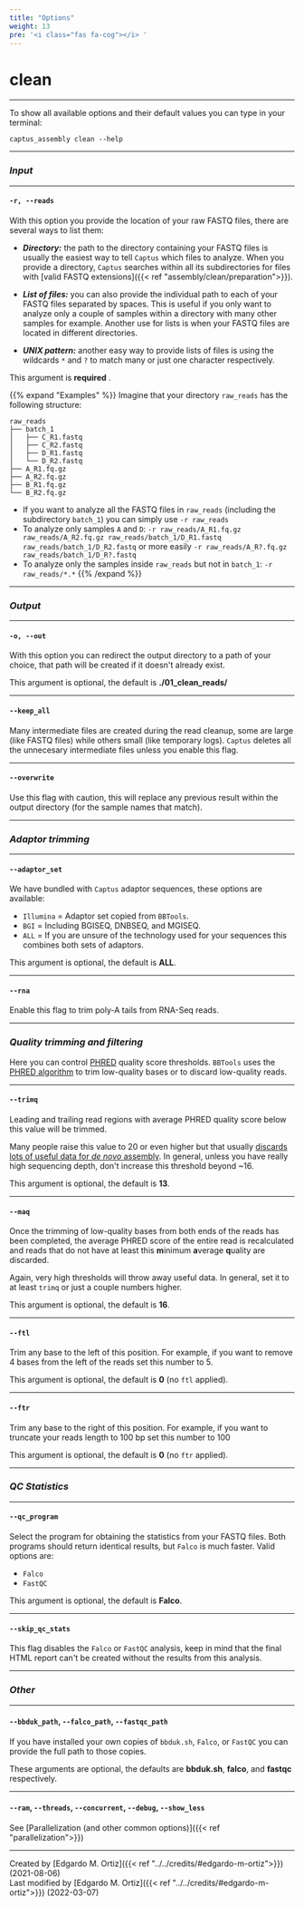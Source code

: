 ```yaml
---
title: "Options"
weight: 13
pre: '<i class="fas fa-cog"></i> '
---
```

# clean
___
To show all available options and their default values you can type in your terminal:
```console
captus_assembly clean --help
```

___
### *Input*
___
#### **`-r, --reads`**
With this option you provide the location of your raw FASTQ files, there are several ways to list them:

- _**Directory:**_ the path to the directory containing your FASTQ files is usually the easiest way to tell `Captus` which files to analyze. When you provide a directory, `Captus` searches within all its subdirectories for files with [valid FASTQ extensions]({{< ref "assembly/clean/preparation">}}).

- _**List of files:**_ you can also provide the individual path to each of your FASTQ files separated by spaces. This is useful if you only want to analyze only a couple of samples within a directory with many other samples for example. Another use for lists is when your FASTQ files are located in different directories.

- _**UNIX pattern:**_ another easy way to provide lists of files is using the wildcards `*` and `?` to match many or just one character respectively.

This argument is **required** <i class="fas fa-exclamation-triangle"></i>.

{{% expand "Examples" %}}
Imagine that your directory `raw_reads` has the following structure:
```console
raw_reads
├── batch_1
│   ├── C_R1.fastq
│   ├── C_R2.fastq
│   ├── D_R1.fastq
│   └── D_R2.fastq
├── A_R1.fq.gz
├── A_R2.fq.gz
├── B_R1.fq.gz
└── B_R2.fq.gz
```
- If you want to analyze all the FASTQ files in `raw_reads` (including the subdirectory `batch_1`) you can simply use `-r raw_reads`
- To analyze only samples `A` and `D`: `-r raw_reads/A_R1.fq.gz raw_reads/A_R2.fq.gz raw_reads/batch_1/D_R1.fastq raw_reads/batch_1/D_R2.fastq` or more easily `-r raw_reads/A_R?.fq.gz raw_reads/batch_1/D_R?.fastq`
- To analyze only the samples inside `raw_reads` but not in `batch_1`: `-r raw_reads/*.*`
{{% /expand %}}
___
### *Output*
___
#### **`-o, --out`**
With this option you can redirect the output directory to a path of your choice, that path will be created if it doesn't already exist.

This argument is optional, the default is **./01_clean_reads/**
___
#### **`--keep_all`**
Many intermediate files are created during the read cleanup, some are large (like FASTQ files) while others small (like temporary logs). `Captus` deletes all the unnecesary intermediate files unless you enable this flag.
___
#### **`--overwrite`**
Use this flag with caution, this will replace any previous result within the output directory (for the sample names that match).
___
### *Adaptor trimming*
___
#### **`--adaptor_set`**
We have bundled with `Captus` adaptor sequences, these options are available:

- `Illumina` = Adaptor set copied from `BBTools`.
- `BGI` = Including BGISEQ, DNBSEQ, and MGISEQ.
- `ALL` = If you are unsure of the technology used for your sequences this combines both sets of adaptors.

This argument is optional, the default is **ALL**.
___
#### **`--rna`**
Enable this flag to trim poly-A tails from RNA-Seq reads.
___
### *Quality trimming and filtering*
Here you can control [PHRED](https://drive5.com/usearch/manual/quality_score.html) quality score thresholds. `BBTools` uses the [PHRED algorithm](http://seqanswers.com/forums/showpost.php?p=144154&postcount=17) to trim low-quality bases or to discard low-quality reads.
___
#### **`--trimq`**
Leading and trailing read regions with average PHRED quality score below this value will be trimmed.

Many people raise this value to 20 or even higher but that usually [discards lots of useful data for *de novo* assembly](https://www.biostars.org/p/124207/). In general, unless you have really high sequencing depth, don't increase this threshold beyond ~16.

This argument is optional, the default is **13**.
___
#### **`--maq`**
Once the trimming of low-quality bases from both ends of the reads has been completed, the average PHRED score of the entire read is recalculated and reads that do not have at least this **m**inimum **a**verage **q**uality are discarded.

Again, very high thresholds will throw away useful data. In general, set it to at least `trimq` or just a couple numbers higher.

This argument is optional, the default is **16**.
___
#### **`--ftl`**
Trim any base to the left of this position. For example, if you want to remove 4 bases from the left of the reads set this number to 5.

This argument is optional, the default is **0** (no `ftl` applied).
___
#### **`--ftr`**
Trim any base to the right of this position. For example, if you want to truncate your reads length to 100 bp set this number to 100

This argument is optional, the default is **0** (no `ftr` applied).
___
### *QC Statistics*
___
#### **`--qc_program`**
Select the program for obtaining the statistics from your FASTQ files. Both programs should return identical results, but `Falco` is much faster. Valid options are:
- `Falco`
- `FastQC`

This argument is optional, the default is **Falco**.
___
#### **`--skip_qc_stats`**
This flag disables the `Falco` or `FastQC` analysis, keep in mind that the final HTML report can't be created without the results from this analysis.
___
### *Other*
___
#### **`--bbduk_path`**, **`--falco_path`**, **`--fastqc_path`**
If you have installed your own copies of `bbduk.sh`, `Falco`, or `FastQC` you can provide the full path to those copies.

These arguments are optional, the defaults are **bbduk.sh**, **falco**, and **fastqc** respectively.

___
#### **`--ram`**, **`--threads`**, **`--concurrent`**, **`--debug`**, **`--show_less`**
See [Parallelization (and other common options)]({{< ref "parallelization">}})

___
Created by [Edgardo M. Ortiz]({{< ref "../../credits/#edgardo-m-ortiz">}}) (2021-08-06)  
Last modified by [Edgardo M. Ortiz]({{< ref "../../credits/#edgardo-m-ortiz">}}) (2022-03-07)